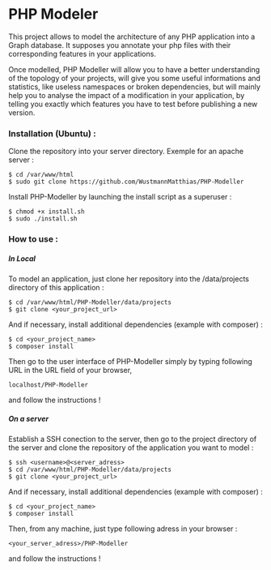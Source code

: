 # PHP Modeler
This project allows to model the architecture of any PHP application into a Graph database. It supposes you annotate your php files with their corresponding features in your applications.

Once modelled, PHP Modeller will allow you to have a better understanding of the topology of your projects, will give you some useful informations and statistics, like useless namespaces or broken dependencies, but will mainly help you to analyse the impact of a modification in your application, by telling you exactly which features you have to test before publishing a new version.


### Installation (Ubuntu) :

Clone the repository into your server directory. Exemple for an apache server : 
```console
$ cd /var/www/html
$ sudo git clone https://github.com/WustmannMatthias/PHP-Modeller
```



Install PHP-Modeller by launching the install script as a superuser : 
```
$ chmod +x install.sh
$ sudo ./install.sh
```



### How to use :

##### In Local
To model an application, just clone her repository into the /data/projects directory of this application : 
```
$ cd /var/www/html/PHP-Modeller/data/projects
$ git clone <your_project_url>
```
And if necessary, install additional dependencies (example with composer) :
```
$ cd <your_project_name>
$ composer install
```




Then go to the user interface of PHP-Modeller simply by typing following URL in the URL field of your browser, 
```
localhost/PHP-Modeller
```
and follow the instructions !






##### On a server
Establish a SSH conection to the server, then go to the project directory of the server and clone the repository of the application you want to model :
```
$ ssh <username>@<server_adress>
$ cd /var/www/html/PHP-Modeller/data/projects
$ git clone <your_project_url>
```
And if necessary, install additional dependencies (example with composer) :
```
$ cd <your_project_name>
$ composer install
```

Then, from any machine, just type following adress in your browser :
```
<your_server_adress>/PHP-Modeller
```
and follow the instructions !


